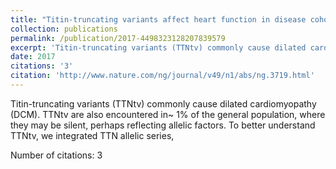 ```yaml
---
title: "Titin-truncating variants affect heart function in disease cohorts and the general population"
collection: publications
permalink: /publication/2017-4498323128207839579
excerpt: 'Titin-truncating variants (TTNtv) commonly cause dilated cardiomyopathy (DCM). TTNtv are also encountered in~ 1% of the general population, where they may be silent, perhaps reflecting allelic factors. To better understand TTNtv, we integrated TTN allelic series, '
date: 2017
citations: '3'
citation: 'http://www.nature.com/ng/journal/v49/n1/abs/ng.3719.html'
---
```

Titin-truncating variants (TTNtv) commonly cause dilated cardiomyopathy (DCM). TTNtv are also encountered in~ 1% of the general population, where they may be silent, perhaps reflecting allelic factors. To better understand TTNtv, we integrated TTN allelic series, 

Number of citations: 3